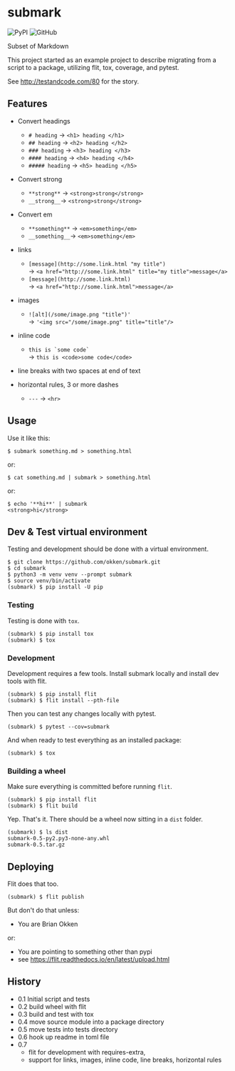 # submark

![PyPI](https://img.shields.io/pypi/v/submark.svg) ![GitHub](https://img.shields.io/github/license/okken/submark.svg) 

Subset of Markdown

This project started as an example project to describe migrating from a script to a package, utilizing flit, tox, coverage, and pytest. 

See http://testandcode.com/80 for the story.

## Features

* Convert headings 
    * `# heading`  -> `<h1> heading </h1>`
    * `## heading`  -> `<h2> heading </h2>`
    * `### heading`  -> `<h3> heading </h3>`
    * `#### heading`  -> `<h4> heading </h4>`
    * `##### heading`  -> `<h5> heading </h5>`

* Convert strong
    * `**strong**` -> `<strong>strong</strong>`
    * `__strong__`-> `<strong>strong</strong>`


* Convert em
    * `**something**` -> `<em>something</em>`
    * `__something__`-> `<em>something</em>`

* links
    * `[message](http://some.link.html "my title")`  
      -> `<a href="http://some.link.html" title="my title">message</a>`
    * `[message](http://some.link.html)`  
      -> `<a href="http://some.link.html">message</a>`

* images
    * `![alt](/some/image.png "title")'`  
       -> `'<img src="/some/image.png" title="title"/>`
       
* inline code
    * ``this is `some code` ``  
       -> `this is <code>some code</code> `
       
* line breaks with two spaces at end of text
* horizontal rules, 3 or more dashes
    * `---` -> `<hr>`

## Usage

Use it like this:
~~~
$ submark something.md > something.html
~~~

or:
~~~
$ cat something.md | submark > something.html
~~~

or:
~~~
$ echo '**hi**' | submark
<strong>hi</strong>
~~~

## Dev & Test virtual environment

Testing and development should be done with a virtual environment.

~~~
$ git clone https://github.com/okken/submark.git
$ cd submark
$ python3 -m venv venv --prompt submark
$ source venv/bin/activate
(submark) $ pip install -U pip
~~~


### Testing

Testing is done with `tox`.

~~~
(submark) $ pip install tox
(submark) $ tox
~~~

### Development

Development requires a few tools. 
Install submark locally and install dev tools with flit.

~~~
(submark) $ pip install flit
(submark) $ flit install --pth-file
~~~

Then you can test any changes locally with pytest.

~~~
(submark) $ pytest --cov=submark 
~~~

And when ready to test everything as an installed package:

~~~
(submark) $ tox
~~~



### Building a wheel

Make sure everything is committed before running `flit`.

~~~
(submark) $ pip install flit
(submark) $ flit build
~~~

Yep. That's it. 
There should be a wheel now sitting in a `dist` folder.

~~~
(submark) $ ls dist
submark-0.5-py2.py3-none-any.whl
submark-0.5.tar.gz
~~~

## Deploying

Flit does that too.

~~~
(submark) $ flit publish
~~~

But don't do that unless:

* You are Brian Okken

or:

* You are pointing to something other than pypi
* see https://flit.readthedocs.io/en/latest/upload.html



## History

* 0.1 Initial script and tests
* 0.2 build wheel with flit
* 0.3 build and test with tox
* 0.4 move source module into a package directory
* 0.5 move tests into tests directory
* 0.6 hook up readme in toml file
* 0.7 
    * flit for development with requires-extra,
    * support for links, images, inline code, line breaks, horizontal rules

